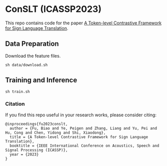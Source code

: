 # ConSLT (ICASSP2023)

This repo contains code for the paper [A Token-level Contrastive Framework for Sign Language Translation](https://arxiv.org/abs/2204.04916). 

## Data Preparation

Download the feature files. 

`sh data/download.sh`

## Training and Inference

  `sh train.sh` 

### Citation

If you find this repo useful in your research works, please consider citing:

    @inproceedings{fu2023conslt,
      author = {Fu, Biao and Ye, Peigen and Zhang, Liang and Yu, Pei and Hu, Cong and Chen, Yidong and Shi, Xiaodong},
      title = {A Token-level Contrastive Framework for Sign Language Translation},
      booktitle = {IEEE International Conference on Acoustics, Speech and Signal Processing (ICASSP)},
      year = {2023}
    }

